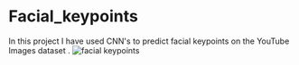 # Facial_keypoints
In this project I have used CNN's to predict facial keypoints on the YouTube Images dataset . 
![facial keypoints](https://github.com/[Armaan-20]/[Facial_keypoints]/blob/[main]/key_pts_example.png?raw=true)
